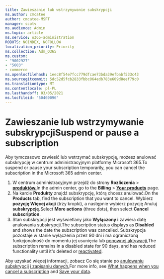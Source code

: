 ```yaml
---
title: Zawieszanie lub wstrzymywanie subskrypcji
ms.author: cmcatee
author: cmcatee-MSFT
manager: scotv
ms.audience: Admin
ms.topic: article
ms.service: o365-administration
ROBOTS: NOINDEX, NOFOLLOW
localization_priority: Priority
ms.collection: Adm_O365
ms.custom:
- "9002927"
- "5603"
- commerce
ms.openlocfilehash: 1eec8f54e7fcc779dfcae73bda39efbabf533c43
ms.sourcegitcommit: 5dc52d5fcb2833fbbc064edb783e609d8eef79c0
ms.translationtype: MT
ms.contentlocale: pl-PL
ms.lasthandoff: 03/05/2021
ms.locfileid: "50469096"
---
```

# <a name="suspend-or-pause-a-subscription"></a><span data-ttu-id="198ca-102">Zawieszanie lub wstrzymywanie subskrypcji</span><span class="sxs-lookup"><span data-stu-id="198ca-102">Suspend or pause a subscription</span></span>

<span data-ttu-id="198ca-103">Aby tymczasowo zawiesić lub wstrzymać subskrypcję, możesz anulować subskrypcję w centrum administracyjnym platformy Microsoft 365.</span><span class="sxs-lookup"><span data-stu-id="198ca-103">To suspend or pause your subscription temporarily, you can cancel the subscription in the Microsoft 365 admin center.</span></span>

1. <span data-ttu-id="198ca-104">W centrum administracyjnym przejdź do strony **Rozliczenia**  >  **[produktów.](https://go.microsoft.com/fwlink/p/?linkid=842054)**</span><span class="sxs-lookup"><span data-stu-id="198ca-104">In the admin center, go to the **Billing** > **[Your products](https://go.microsoft.com/fwlink/p/?linkid=842054)** page.</span></span>
2. <span data-ttu-id="198ca-105">Na karcie **Produkty** znajdź subskrypcję, którą chcesz anulować.</span><span class="sxs-lookup"><span data-stu-id="198ca-105">On the **Products** tab, find the subscription that you want to cancel.</span></span> <span data-ttu-id="198ca-106">Wybierz **pozycję Więcej akcji** (trzy kropki), a następnie wybierz pozycję Anuluj **subskrypcję.**</span><span class="sxs-lookup"><span data-stu-id="198ca-106">Select **More actions** (three dots), then select **Cancel subscription**.</span></span>
3. <span data-ttu-id="198ca-107">Stan subskrypcji jest wyświetlany jako **Wyłączony i** zawiera datę anulowania subskrypcji.</span><span class="sxs-lookup"><span data-stu-id="198ca-107">The subscription status displays as **Disabled** and shows the date the subscription was cancelled.</span></span> <span data-ttu-id="198ca-108">Subskrypcja pozostaje w stanie wyłączenia przez 90 dni i ma ograniczoną funkcjonalność do momentu jej usunięcia lub [ponownej aktywacji.](https://docs.microsoft.com/microsoft-365/commerce/subscriptions/reactivate-your-subscription)</span><span class="sxs-lookup"><span data-stu-id="198ca-108">The subscription remains in a disabled state for 90 days, and has reduced functionality until it's deleted or [reactivated](https://docs.microsoft.com/microsoft-365/commerce/subscriptions/reactivate-your-subscription).</span></span>

<span data-ttu-id="198ca-109">Aby uzyskać więcej informacji, zobacz Co się stanie po [anulowaniu subskrypcji](https://docs.microsoft.com/microsoft-365/commerce/subscriptions/cancel-your-subscription#what-happens-when-you-cancel-a-subscription) [i zapisaniu danych.](https://docs.microsoft.com/microsoft-365/commerce/subscriptions/cancel-your-subscription#save-your-data)</span><span class="sxs-lookup"><span data-stu-id="198ca-109">For more info, see [What happens when you cancel a subscription](https://docs.microsoft.com/microsoft-365/commerce/subscriptions/cancel-your-subscription#what-happens-when-you-cancel-a-subscription) and [Save your data](https://docs.microsoft.com/microsoft-365/commerce/subscriptions/cancel-your-subscription#save-your-data).</span></span>
